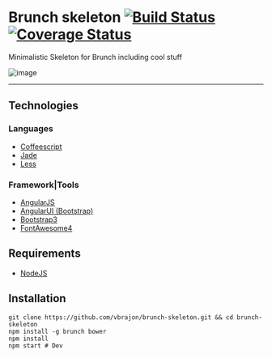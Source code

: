 Brunch skeleton [![Build Status](https://travis-ci.org/vbrajon/brunch-skeleton.png?branch=master)](https://travis-ci.org/vbrajon/brunch-skeleton) [![Coverage Status](https://coveralls.io/repos/vbrajon/brunch-skeleton/badge.png)](https://coveralls.io/r/vbrajon/brunch-skeleton)
===============

Minimalistic Skeleton for Brunch including cool stuff

![image](https://github.com/vbrajon/brunch-skeleton/raw/master/app/assets/veggie-skeleton.jpg "Veggie Skeleton")

----------------

Technologies
------------

### Languages
- [Coffeescript](http://coffeescript.org/)
- [Jade](http://jade-lang.com/)
- [Less](http://www.lesscss.org/)

### Framework|Tools
- [AngularJS](http://angularjs.org/)
- [AngularUI (Bootstrap)](http://angular-ui.github.io/bootstrap/)
- [Bootstrap3](http://getbootstrap.com/)
- [FontAwesome4](http://fontawesome.io/)

Requirements
------------

- [NodeJS](http://nodejs.org/)

Installation
------------

    git clone https://github.com/vbrajon/brunch-skeleton.git && cd brunch-skeleton
    npm install -g brunch bower
    npm install
    npm start # Dev
